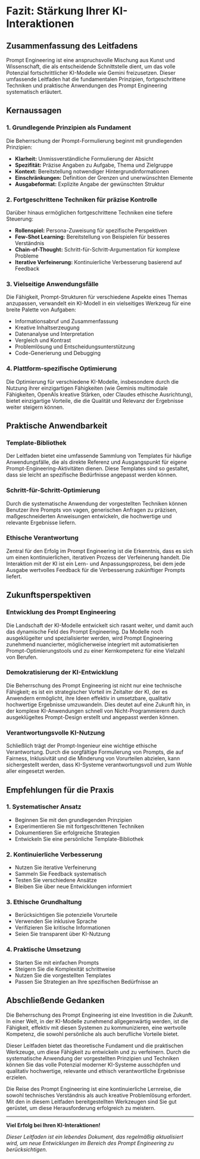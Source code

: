 # Fazit: Stärkung Ihrer KI-Interaktionen

## Zusammenfassung des Leitfadens

Prompt Engineering ist eine anspruchsvolle Mischung aus Kunst und Wissenschaft, die als entscheidende Schnittstelle dient, um das volle Potenzial fortschrittlicher KI-Modelle wie Gemini freizusetzen. Dieser umfassende Leitfaden hat die fundamentalen Prinzipien, fortgeschrittene Techniken und praktische Anwendungen des Prompt Engineering systematisch erläutert.

## Kernaussagen

### 1. Grundlegende Prinzipien als Fundament
Die Beherrschung der Prompt-Formulierung beginnt mit grundlegenden Prinzipien:
- **Klarheit:** Unmissverständliche Formulierung der Absicht
- **Spezifität:** Präzise Angaben zu Aufgabe, Thema und Zielgruppe
- **Kontext:** Bereitstellung notwendiger Hintergrundinformationen
- **Einschränkungen:** Definition der Grenzen und unerwünschten Elemente
- **Ausgabeformat:** Explizite Angabe der gewünschten Struktur

### 2. Fortgeschrittene Techniken für präzise Kontrolle
Darüber hinaus ermöglichen fortgeschrittene Techniken eine tiefere Steuerung:
- **Rollenspiel:** Persona-Zuweisung für spezifische Perspektiven
- **Few-Shot Learning:** Bereitstellung von Beispielen für besseres Verständnis
- **Chain-of-Thought:** Schritt-für-Schritt-Argumentation für komplexe Probleme
- **Iterative Verfeinerung:** Kontinuierliche Verbesserung basierend auf Feedback

### 3. Vielseitige Anwendungsfälle
Die Fähigkeit, Prompt-Strukturen für verschiedene Aspekte eines Themas anzupassen, verwandelt ein KI-Modell in ein vielseitiges Werkzeug für eine breite Palette von Aufgaben:
- Informationsabruf und Zusammenfassung
- Kreative Inhaltserzeugung
- Datenanalyse und Interpretation
- Vergleich und Kontrast
- Problemlösung und Entscheidungsunterstützung
- Code-Generierung und Debugging

### 4. Plattform-spezifische Optimierung
Die Optimierung für verschiedene KI-Modelle, insbesondere durch die Nutzung ihrer einzigartigen Fähigkeiten (wie Geminis multimodale Fähigkeiten, OpenAIs kreative Stärken, oder Claudes ethische Ausrichtung), bietet einzigartige Vorteile, die die Qualität und Relevanz der Ergebnisse weiter steigern können.

## Praktische Anwendbarkeit

### Template-Bibliothek
Der Leitfaden bietet eine umfassende Sammlung von Templates für häufige Anwendungsfälle, die als direkte Referenz und Ausgangspunkt für eigene Prompt-Engineering-Aktivitäten dienen. Diese Templates sind so gestaltet, dass sie leicht an spezifische Bedürfnisse angepasst werden können.

### Schritt-für-Schritt-Optimierung
Durch die systematische Anwendung der vorgestellten Techniken können Benutzer ihre Prompts von vagen, generischen Anfragen zu präzisen, maßgeschneiderten Anweisungen entwickeln, die hochwertige und relevante Ergebnisse liefern.

### Ethische Verantwortung
Zentral für den Erfolg im Prompt Engineering ist die Erkenntnis, dass es sich um einen kontinuierlichen, iterativen Prozess der Verfeinerung handelt. Die Interaktion mit der KI ist ein Lern- und Anpassungsprozess, bei dem jede Ausgabe wertvolles Feedback für die Verbesserung zukünftiger Prompts liefert.

## Zukunftsperspektiven

### Entwicklung des Prompt Engineering
Die Landschaft der KI-Modelle entwickelt sich rasant weiter, und damit auch das dynamische Feld des Prompt Engineering. Da Modelle noch ausgeklügelter und spezialisierter werden, wird Prompt Engineering zunehmend nuancierter, möglicherweise integriert mit automatisierten Prompt-Optimierungstools und zu einer Kernkompetenz für eine Vielzahl von Berufen.

### Demokratisierung der KI-Entwicklung
Die Beherrschung des Prompt Engineering ist nicht nur eine technische Fähigkeit; es ist ein strategischer Vorteil im Zeitalter der KI, der es Anwendern ermöglicht, ihre Ideen effektiv in umsetzbare, qualitativ hochwertige Ergebnisse umzuwandeln. Dies deutet auf eine Zukunft hin, in der komplexe KI-Anwendungen schnell von Nicht-Programmierern durch ausgeklügeltes Prompt-Design erstellt und angepasst werden können.

### Verantwortungsvolle KI-Nutzung
Schließlich trägt der Prompt-Ingenieur eine wichtige ethische Verantwortung. Durch die sorgfältige Formulierung von Prompts, die auf Fairness, Inklusivität und die Minderung von Vorurteilen abzielen, kann sichergestellt werden, dass KI-Systeme verantwortungsvoll und zum Wohle aller eingesetzt werden.

## Empfehlungen für die Praxis

### 1. Systematischer Ansatz
- Beginnen Sie mit den grundlegenden Prinzipien
- Experimentieren Sie mit fortgeschrittenen Techniken
- Dokumentieren Sie erfolgreiche Strategien
- Entwickeln Sie eine persönliche Template-Bibliothek

### 2. Kontinuierliche Verbesserung
- Nutzen Sie iterative Verfeinerung
- Sammeln Sie Feedback systematisch
- Testen Sie verschiedene Ansätze
- Bleiben Sie über neue Entwicklungen informiert

### 3. Ethische Grundhaltung
- Berücksichtigen Sie potenzielle Vorurteile
- Verwenden Sie inklusive Sprache
- Verifizieren Sie kritische Informationen
- Seien Sie transparent über KI-Nutzung

### 4. Praktische Umsetzung
- Starten Sie mit einfachen Prompts
- Steigern Sie die Komplexität schrittweise
- Nutzen Sie die vorgestellten Templates
- Passen Sie Strategien an Ihre spezifischen Bedürfnisse an

## Abschließende Gedanken

Die Beherrschung des Prompt Engineering ist eine Investition in die Zukunft. In einer Welt, in der KI-Modelle zunehmend allgegenwärtig werden, ist die Fähigkeit, effektiv mit diesen Systemen zu kommunizieren, eine wertvolle Kompetenz, die sowohl persönliche als auch berufliche Vorteile bietet.

Dieser Leitfaden bietet das theoretische Fundament und die praktischen Werkzeuge, um diese Fähigkeit zu entwickeln und zu verfeinern. Durch die systematische Anwendung der vorgestellten Prinzipien und Techniken können Sie das volle Potenzial moderner KI-Systeme ausschöpfen und qualitativ hochwertige, relevante und ethisch verantwortliche Ergebnisse erzielen.

Die Reise des Prompt Engineering ist eine kontinuierliche Lernreise, die sowohl technisches Verständnis als auch kreative Problemlösung erfordert. Mit den in diesem Leitfaden bereitgestellten Werkzeugen sind Sie gut gerüstet, um diese Herausforderung erfolgreich zu meistern.

---

**Viel Erfolg bei Ihren KI-Interaktionen!**

*Dieser Leitfaden ist ein lebendes Dokument, das regelmäßig aktualisiert wird, um neue Entwicklungen im Bereich des Prompt Engineering zu berücksichtigen.* 